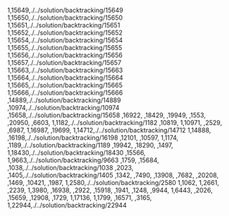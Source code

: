 1,15649,./../solution/backtracking/15649
1,15650,./../solution/backtracking/15650
1,15651,./../solution/backtracking/15651
1,15652,./../solution/backtracking/15652
1,15654,./../solution/backtracking/15654
1,15655,./../solution/backtracking/15655
1,15656,./../solution/backtracking/15656
1,15657,./../solution/backtracking/15657
1,15663,./../solution/backtracking/15663
1,15664,./../solution/backtracking/15664
1,15665,./../solution/backtracking/15665
1,15666,./../solution/backtracking/15666
,14889,./../solution/backtracking/14889
,10974,./../solution/backtracking/10974
,15658,./../solution/backtracking/15658
,16922,
,18429,
,19949,
,1553,
,20950,
,6603,
1,1182,./../solution/backtracking/1182
,10819,
1,10971,
,2529,
,6987,
1,16987,
,19699,
1,14712,./../solution/backtracking/14712
1,14888,
,16198,./../solution/backtracking/16198
,12101,
,10597,
1,1174,
,1189,./../solution/backtracking/1189
,19942,
,18290,
,1497,
1,18430,./../solution/backtracking/18430
,15566,
1,9663,./../solution/backtracking/9663
,1759,
,15684,
,1038,./../solution/backtracking/1038
,2023,
,1405,./../solution/backtracking/1405
,1342,
,7490,
,13908,
,7682,
,20208,
,1469,
,10421,
,1987,
1,2580,./../solution/backtracking/2580
1,1062,
1,2661,
,2239,
1,3980,
,16938,
,2922,
,15918,
,1941,
,1248,
,9944,
1,6443,
,2026,
,15659,
,12908,
,1729,
1,17136,
1,1799,
,16571,
,3165,
1,22944,./../solution/backtracking/22944
